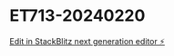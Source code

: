 # ET713-20240220

[Edit in StackBlitz next generation editor ⚡️](https://stackblitz.com/~/github.com/Tuhin05/ET713-20240220)